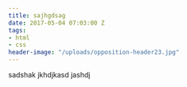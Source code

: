 ```yaml
---
title: sajhgdsag
date: 2017-05-04 07:03:00 Z
tags:
- html
- css
header-image: "/uploads/opposition-header23.jpg"
---
```


sadshak jkhdjkasd jashdj 